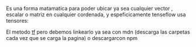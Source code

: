 Es una forma matamatica para poder ubicar ya sea cualquier vector , escalar o matriz en cualquier cordenada, y espeficicamente tenseflow usa tensores:

El metodo [tf](tf.md) pero debemos linkearlo ya sea con mdn (descarga las carpetas cada vez que se carga la pagina)   o descargarcon npm

